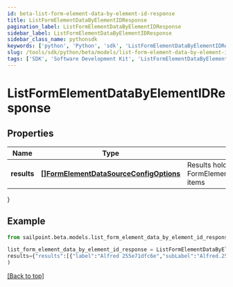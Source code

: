 ```yaml
---
id: beta-list-form-element-data-by-element-id-response
title: ListFormElementDataByElementIDResponse
pagination_label: ListFormElementDataByElementIDResponse
sidebar_label: ListFormElementDataByElementIDResponse
sidebar_class_name: pythonsdk
keywords: ['python', 'Python', 'sdk', 'ListFormElementDataByElementIDResponse', 'BetaListFormElementDataByElementIDResponse'] 
slug: /tools/sdk/python/beta/models/list-form-element-data-by-element-id-response
tags: ['SDK', 'Software Development Kit', 'ListFormElementDataByElementIDResponse', 'BetaListFormElementDataByElementIDResponse']
---
```


# ListFormElementDataByElementIDResponse


## Properties

Name | Type | Description | Notes
------------ | ------------- | ------------- | -------------
**results** | [**[]FormElementDataSourceConfigOptions**](form-element-data-source-config-options) | Results holds a list of FormElementDataSourceConfigOptions items | [optional] 
}

## Example

```python
from sailpoint.beta.models.list_form_element_data_by_element_id_response import ListFormElementDataByElementIDResponse

list_form_element_data_by_element_id_response = ListFormElementDataByElementIDResponse(
results={"results":[{"label":"Alfred 255e71dfc6e","subLabel":"Alfred.255e71dfc6e@testmail.identitysoon.com","value":"2c918084821847c5018227ced2e16676"},{"label":"Alize eba9d4cd27da","subLabel":"Alize.eba9d4cd27da@testmail.identitysoon.com","value":"2c918084821847c5018227ced2f1667c"},{"label":"Antonina 01f69c3ea","subLabel":"Antonina.01f69c3ea@testmail.identitysoon.com","value":"2c918084821847c5018227ced2f9667e"},{"label":"Ardella 21e78ce155","subLabel":"Ardella.21e78ce155@testmail.identitysoon.com","value":"2c918084821847c5018227ced2e6667a"},{"label":"Arnaldo d8582b6e17","subLabel":"Arnaldo.d8582b6e17@testmail.identitysoon.com","value":"2c918084821847c5018227ced3426686"},{"label":"Aurelia admin24828","subLabel":"Aurelia.admin24828@testmail.identitysoon.com","value":"2c918084821847c5018227ced2e16674"},{"label":"Barbara 72ca418fdd","subLabel":"Barbara.72ca418fdd@testmail.identitysoon.com","value":"2c918084821847c5018227ced2fb6680"},{"label":"Barbara ee1a2436ee","subLabel":"Barbara.ee1a2436ee@testmail.identitysoon.com","value":"2c918084821847c5018227ced2e56678"},{"label":"Baylee 652d72432f3","subLabel":"Baylee.652d72432f3@testmail.identitysoon.com","value":"2c91808582184782018227ced28b6aee"},{"label":"Brock e76b56ae4d49","subLabel":"Brock.e76b56ae4d49@testmail.identitysoon.com","value":"2c91808582184782018227ced28b6aef"}]}
)

```
[[Back to top]](#) 


